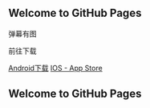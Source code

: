 ## Welcome to GitHub Pages

弹幕有图

前往下载

[Android下载](https://www.coolapk.com/apk/244183)
[IOS - App Store](https://apps.apple.com/cn/app/id1485570541)

## Welcome to GitHub Pages
